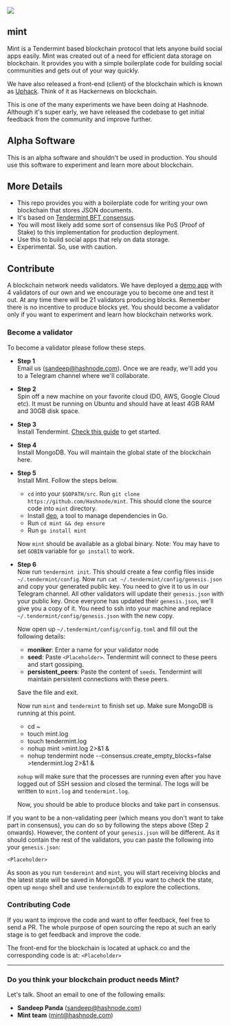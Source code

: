 ![](https://cdn.hashnode.com/res/hashnode/image/upload/v1527769914653/Hy7BiDakm.jpeg)

## mint

Mint is a Tendermint based blockchain protocol that lets anyone build social apps easily. Mint was created out of a need for efficient data storage on blockchain. It provides you with a simple boilerplate code for building social communities and gets out of your way quickly.

We have also released a front-end (client) of the blockchain which is known as [Uphack](http://uphack.co). Think of it as Hackernews on blockchain.

This is one of the many experiments we have been doing at Hashnode. Although it's super early, we have released the codebase to get initial feedback from the community and improve further.

## Alpha Software

This is an alpha software and shouldn't be used in production. You should use this software to experiment and learn more about blockchain.

## More Details

- This repo provides you with a boilerplate code for writing your own blockchain that stores JSON documents.
- It's based on [Tendermint BFT consensus](https://tendermint.com/).
- You will most likely add some sort of consensus like PoS (Proof of Stake) to this implementation for production deployment.
- Use this to build social apps that rely on data storage.
- Experimental. So, use with caution.

## Contribute

A blockchain network needs validators. We have deployed a [demo app](http://uphack.co) with 4 validators of our own and we encourage you to become one and test it out. At any time there will be 21 validators producing blocks. Remember there is no incentive to produce blocks yet. You should become a validator only if you want to experiment and learn how blockchain networks work.

### Become a validator

To become a validator please follow these steps.

- **Step 1**  
  Email us (sandeep@hashnode.com). Once we are ready, we'll add you to a Telegram channel where we'll collaborate.

- **Step 2**  
  Spin off a new machine on your favorite cloud (DO, AWS, Google Cloud etc). It must be running on Ubuntu and should have at least 4GB RAM and 30GB disk space.

- **Step 3**  
  Install Tendermint. [Check this guide](https://github.com/tendermint/tendermint/blob/master/docs/install.rst) to get started.

- **Step 4**  
  Install MongoDB. You will maintain the global state of the blockchain here.

- **Step 5**  
  Install Mint. Follow the steps below.
  - `cd` into your `$GOPATH/src`. Run `git clone https://github.com/Hashnode/mint`. This should clone the source code into `mint` directory.
  - Install [dep](https://github.com/golang/dep), a tool to manage dependencies in Go.
  - Run `cd mint && dep ensure`
  - Run `go install mint`

  Now `mint` should be available as a global binary. Note: You may have to set `GOBIN` variable for `go install` to work.

- **Step 6**  
  Now run `tendermint init`. This should create a few config files inside `~/.tendermint/config`. Now run `cat ~/.tendermint/config/genesis.json` and copy your generated public key. You need to give it to us in our Telegram channel. All other validators will update their `genesis.json` with your public key. Once everyone has updated their `genesis.json`, we'll give you a copy of it. You need to ssh into your machine and replace `~/.tendermint/config/genesis.json` with the new copy.

  Now open up `~/.tendermint/config/config.toml` and fill out the following details:

  - **moniker**: Enter a name for your validator node
  - **seed**: Paste `<Placeholder>`. Tendermint will connect to these peers and start gossiping.
  - **persistent_peers**: Paste the content of `seeds`. Tendermint will maintain persistent connections with these peers.

  Save the file and exit.

  Now run `mint` and `tendermint` to finish set up. Make sure MongoDB is running at this point.

  - cd ~
  - touch mint.log
  - touch tendermint.log
  - nohup mint >mint.log 2>&1 &
  - nohup tendermint node --consensus.create_empty_blocks=false >tendermint.log 2>&1 &

  `nohup` will make sure that the processes are running even after you have logged out of SSH session and closed the terminal. The logs will be written to `mint.log` and `tendermint.log`.

  Now, you should be able to produce blocks and take part in consensus.


If you want to be a non-validating peer (which means you don't want to take part in consensus), you can do so by following the steps above (Step 2 onwards). However, the content of your `genesis.json` will be different. As it should contain the rest of the validators, you can paste the following into your `genesis.json`:

 `<Placeholder>`

As soon as you run `tendermint` and `mint`, you will start receiving blocks and the latest state will be saved in MongoDB. If you want to check the state, open up `mongo` shell and use `tendermintdb` to explore the collections.


### Contributing Code

If you want to improve the code and want to offer feedback, feel free to send a PR. The whole purpose of open sourcing the repo at such an early stage is to get feedback and improve the code.

The front-end for the blockchain is located at uphack.co and the corresponding code is at: `<Placeholder>`

---

### Do you think your blockchain product needs Mint?

Let's talk. Shoot an email to one of the following emails: 

- **Sandeep Panda** (sandeep@hashnode.com)
- **Mint team** (mint@hashnode.com)
